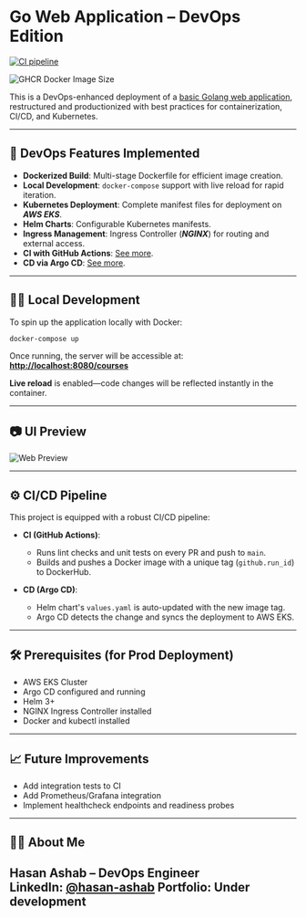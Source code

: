 
# Go Web Application – DevOps Edition

[![CI pipeline](https://github.com/HasanAshab/go-web-app-devops/actions/workflows/ci.yaml/badge.svg?event=push)](https://github.com/HasanAshab/go-web-app-devops/actions/workflows/ci.yaml)

![GHCR Docker Image Size](https://img.shields.io/docker/image-size/ghcr.io/hasanashab/go-web-app-devops/?tag=latest)


This is a DevOps-enhanced deployment of a [basic Golang web application](https://github.com/iam-veeramalla/go-web-app), restructured and productionized with best practices for containerization, CI/CD, and Kubernetes.

---

## 🚀 DevOps Features Implemented

* **Dockerized Build**: Multi-stage Dockerfile for efficient image creation.
* **Local Development**: `docker-compose` support with live reload for rapid iteration.
* **Kubernetes Deployment**: Complete manifest files for deployment on **_AWS EKS_**.
* **Helm Charts**: Configurable Kubernetes manifests.
* **Ingress Management**: Ingress Controller (**_NGINX_**) for routing and external access.
* **CI with GitHub Actions**: [See more](#️cicd-pipeline).
* **CD via Argo CD**: [See more](#️cicd-pipeline).

---

## 🧑‍💻 Local Development

To spin up the application locally with Docker:

```bash
docker-compose up
```

Once running, the server will be accessible at:
**[http://localhost:8080/courses](http://localhost:8080/courses)**

**Live reload** is enabled—code changes will be reflected instantly in the container.

---

## 📷 UI Preview

![Web Preview](static/images/golang-website.png)

---

## ⚙️ CI/CD Pipeline

This project is equipped with a robust CI/CD pipeline:

- **CI (GitHub Actions)**:
  - Runs lint checks and unit tests on every PR and push to `main`.
  - Builds and pushes a Docker image with a unique tag (`github.run_id`) to DockerHub.
  
- **CD (Argo CD)**:
  - Helm chart's `values.yaml` is auto-updated with the new image tag.
  - Argo CD detects the change and syncs the deployment to AWS EKS.

---

## 🛠️ Prerequisites (for Prod Deployment)

* AWS EKS Cluster
* Argo CD configured and running
* Helm 3+
* NGINX Ingress Controller installed
* Docker and kubectl installed

---

## 📈 Future Improvements

* Add integration tests to CI
* Add Prometheus/Grafana integration
* Implement healthcheck endpoints and readiness probes

---

## 🙋‍♂️ About Me
**Hasan Ashab** – DevOps Engineer  
LinkedIn: [@hasan-ashab](https://www.linkedin.com/in/hasan-ashab-b9b20a290)
Portfolio: Under development
---
